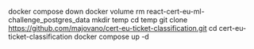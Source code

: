 docker compose down
docker volume rm react-cert-eu-ml-challenge_postgres_data
mkdir temp
cd temp
git clone https://github.com/majovano/cert-eu-ticket-classification.git
cd cert-eu-ticket-classification
docker compose up -d